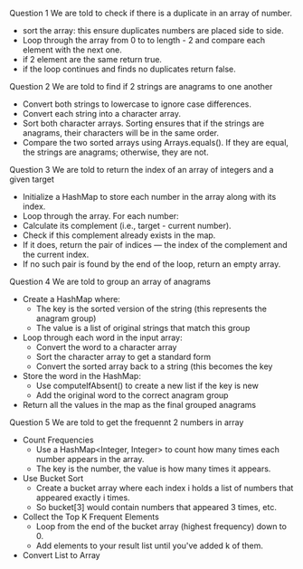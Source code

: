 <!-- @format -->

Question 1
We are told to check if there is a duplicate in an array of number.

- sort the array: this ensure duplicates numbers are placed side to side.
- Loop through the array from 0 to to length - 2 and compare each element with the next one.
- if 2 element are the same return true.
- if the loop continues and finds no duplicates return false.

Question 2
We are told to find if 2 strings are anagrams to one another

- Convert both strings to lowercase to ignore case differences.
- Convert each string into a character array.
- Sort both character arrays. Sorting ensures that if the strings are anagrams, their characters will be in the same order.
- Compare the two sorted arrays using Arrays.equals(). If they are equal, the strings are anagrams; otherwise, they are not.

Question 3
We are told to return the index of an array of integers and a given target

- Initialize a HashMap to store each number in the array along with its index.
- Loop through the array. For each number:
- Calculate its complement (i.e., target - current number).
- Check if this complement already exists in the map.
- If it does, return the pair of indices — the index of the complement and the current index.
- If no such pair is found by the end of the loop, return an empty array.

Question 4
We are told to group an array of anagrams

- Create a HashMap where:
  - The key is the sorted version of the string (this represents the anagram group)
  - The value is a list of original strings that match this group
- Loop through each word in the input array:
  - Convert the word to a character array
  - Sort the character array to get a standard form
  - Convert the sorted array back to a string (this becomes the key
- Store the word in the HashMap:
  - Use computeIfAbsent() to create a new list if the key is new
  - Add the original word to the correct anagram group
- Return all the values in the map as the final grouped anagrams

Question 5
We are told to get the frequennt 2 numbers in array

- Count Frequencies
  - Use a HashMap<Integer, Integer> to count how many times each number appears in the array.
  - The key is the number, the value is how many times it appears.
- Use Bucket Sort
  - Create a bucket array where each index i holds a list of numbers that appeared exactly i times.
  - So bucket[3] would contain numbers that appeared 3 times, etc.
- Collect the Top K Frequent Elements
  - Loop from the end of the bucket array (highest frequency) down to 0.
  - Add elements to your result list until you've added k of them.
- Convert List to Array
